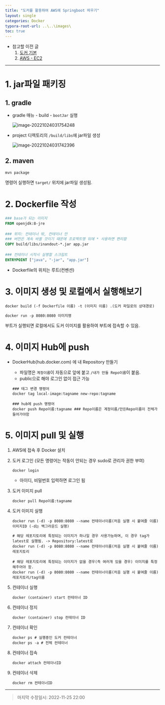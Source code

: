 ```yaml
---
title: "도커를 활용하여 AWS에 Springboot 띄우기"
layout: single
categories: Docker
typora-root-url: ..\..\images\
toc: true
---
```


- 참고할 이전 글
  1. [도커 기본](https://jiyongyoon.github.io/docker/docker/)
  2. [AWS - EC2](https://jiyongyoon.github.io/server/aws-ec2)

------

# 1. jar파일 패키징

## 1. gradle

- gradle 매뉴 - build - `bootJar` 실행

  ![image-20221024031754248](..\..\images\image-20221024031754248.png)

- project 디렉토리의 `/build/libs`에 jar파일 생성

  ![image-20221024031742396](..\..\images\image-20221024031742396.png)

## 2. maven

```shell
mvn package
```

명령어 실행하면 `target/` 위치에 jar파일 생성됨.



# 2. Dockerfile 작성

```dockerfile
### base가 되는 이미지
FROM openjdk:8-jre

### 위치: 컨테이너 밖, 컨테이너 안
### 버전은 계속 바뀔 것이기 때문에 프로젝트명 뒤에 * 사용하면 편리함
COPY build/libs/inandout-*.jar app.jar

### 컨테이너 시작시 실행할 스크립트
ENTRYPOINT ["java", "-jar", "app.jar"]

```

- Dockerfile의 위치는 루트(컨벤션)





# 3. 이미지 생성 및 로컬에서 실행해보기

```shell
docker build (-f Dockerfile 이름) -t (이미지 이름) .(도커 파일로의 상대경로)
```

```shell
docker run -p 8080:8080 이미지명
```

부트가 실행되면 로컬에서도 도커 이미지를 활용하여 부트에 접속할 수 있음.





# 4. 이미지 Hub에 push

- DockerHub(hub.docker.com) 에 내 Repository 만들기

  - 파일명은 `계정이름`이 자동으로 앞에 붙고 `/내가 만들 Repo이름`이 붙음.
  - public으로 해야 로그인 없이  접근 가능

  ```shell
  ### 테그 변경 명령어
  docker tag local-image:tagname new-repo:tagname
  
  ### hub에 push 명령어
  docker push Repo이름:tagname ### Repo이름은 계정이름/만든Repo이름이 전체가 들어가야함
  ```

  



# 5. 이미지 pull 및 실행

1. AWS에 접속 후 Docker 설치

2. 도커 로그인 (모든 명령어는 작동이 안되는 경우 sudo로 관리자 권한 부여)

   ```shell
   docker login
   ```

   - 아이디, 비밀번호 입력하면 로그인 됨

3. 도커 이미지 pull

   ```shell
   docker pull Repo이름:tagname
   ```

4. 도커 이미지 실행

   ```shell
   docker run (-d) -p 8080:8080 --name 컨테이너이름(처음 실행 시 붙여줄 이름) 이미지ID (-d는 백그라운드 실행)
   ```

   ```shell
   # 해당 레포지토리에 특정되는 이미지가 하나일 경우 사용가능하며, 이 경우 tag가 latest로 실행됨. -> Repository:latest로
   docker run (-d) -p 8080:8080 --name 컨테이너이름(처음 실행 시 붙여줄 이름) 레포지토리
   
   # 해당 레포지토리에 특정되는 이미지가 없을 경우(즉 여러개 있을 경우) 이미지를 특정해주어야 함.
   docker run (-d) -p 8080:8080 --name 컨테이너이름(처음 실행 시 붙여줄 이름) 레포지토리/tag이름
   ```

5. 컨테이너 실행

   ```shell
   docker (container) start 컨테이너 ID
   ```

6. 컨테이너 정지

   ```shell
   docker (container) stop 컨테이너 ID
   ```

7. 컨테이너 확인

   ```shell
   docker ps # 실행중인 도커 컨테이너
   docker ps -a # 전체 컨테이너
   ```

8. 컨테이너 접속

   ```shell
   docker attach 컨테이너ID
   ```

9. 컨테이너 삭제

   ```shell
   docker rm 컨테이너ID
   ```

   

------

> 마지막 수정일시: 2022-11-25 22:00